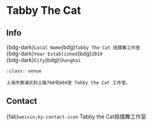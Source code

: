 # Tabby The Cat

## Info

{bdg-dark}`Local Name`{bdg}`Tabby The Cat 摇摆舞工作室`  
{bdg-dark}`Year Established`{bdg}`2019`  
{bdg-dark}`City`{bdg}`Shanghai`  

```{admonition} Venue
:class: venue

上海市黄浦区斜土路768号604室 Tabby the Cat 工作室。
```

## Contact

{fab}`weixin;ky-contact-icon` Tabby the Cat摇摆舞工作室  
